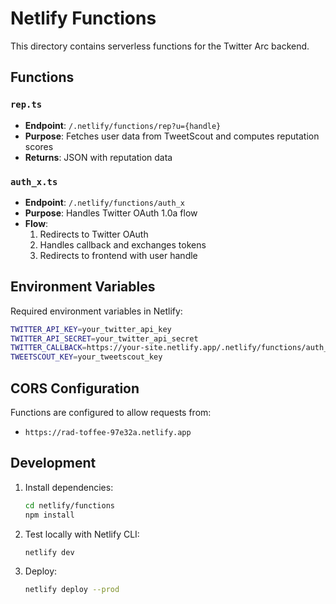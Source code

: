 # Netlify Functions

This directory contains serverless functions for the Twitter Arc backend.

## Functions

### `rep.ts`
- **Endpoint**: `/.netlify/functions/rep?u={handle}`
- **Purpose**: Fetches user data from TweetScout and computes reputation scores
- **Returns**: JSON with reputation data

### `auth_x.ts`
- **Endpoint**: `/.netlify/functions/auth_x`
- **Purpose**: Handles Twitter OAuth 1.0a flow
- **Flow**: 
  1. Redirects to Twitter OAuth
  2. Handles callback and exchanges tokens
  3. Redirects to frontend with user handle

## Environment Variables

Required environment variables in Netlify:

```bash
TWITTER_API_KEY=your_twitter_api_key
TWITTER_API_SECRET=your_twitter_api_secret
TWITTER_CALLBACK=https://your-site.netlify.app/.netlify/functions/auth_x
TWEETSCOUT_KEY=your_tweetscout_key
```

## CORS Configuration

Functions are configured to allow requests from:
- `https://rad-toffee-97e32a.netlify.app`

## Development

1. Install dependencies:
   ```bash
   cd netlify/functions
   npm install
   ```

2. Test locally with Netlify CLI:
   ```bash
   netlify dev
   ```

3. Deploy:
   ```bash
   netlify deploy --prod
   ``` 